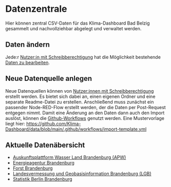 # Datenzentrale

Hier können zentral CSV-Daten für das Klima-Dashboard Bad Belzig gesammelt und nachvollziehbar abgelegt und verwaltet werden.

## Daten ändern

Jede:r [Nutzer:in mit Schreibberechtigung](https://docs.github.com/en/repositories/managing-your-repositorys-settings-and-features/managing-repository-settings/managing-teams-and-people-with-access-to-your-repository) hat die Möglichkeit bestehende [Daten zu bearbeiten](https://docs.github.com/en/repositories/working-with-files/managing-files/editing-files).

## Neue Datenquelle anlegen
Neue Datenquellen können von [Nutzer:innen mit Schreibberechtigung](https://docs.github.com/en/repositories/managing-your-repositorys-settings-and-features/managing-repository-settings/managing-teams-and-people-with-access-to-your-repository) erstellt werden. Es bietet sich dabei an, einen eigenen Ordner und eine separate Readme-Datei zu erstellen. Anschließend muss zunächst ein passender Node-RED-Flow erstellt werden, der die Daten per Post-Request entgegen nimmt. Damit eine Änderung an den Daten dann auch den Import auslöst, können die [Github-Workflows](https://docs.github.com/en/actions/using-workflows) genutzt werden. Eine Mustervorlage liegt hier: https://github.com/Klima-Dashboard/data/blob/main/.github/workflows/import-template.yml


## Aktuelle Datenäbersicht
- [Auskunftsplattform Wasser Land Brandenburg (APW)](/Auskunftsplattform%20Wasser%20Land%20Brandenburg)
- [Energieagentur Brandenburg](/Energieagentur%20Brandenburg)
- [Forst Brandenburg](/Forst%20Brandenburg)
- [Landesvermessung und Geobasisinformation Brandenburg (LGB)](/Landesvermessung%20und%20Geobasisinformation%20Brandenburg)
- [Statistik Berlin Brandenburg](/Statistik%20Berlin-Brandenburg)
